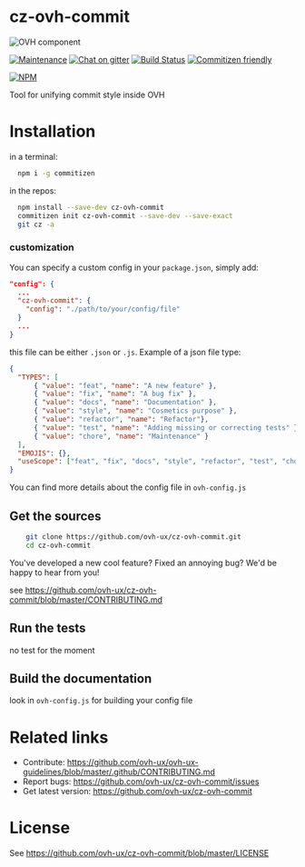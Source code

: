 
# cz-ovh-commit

![OVH component](https://user-images.githubusercontent.com/3379410/27423240-3f944bc4-5731-11e7-87bb-3ff603aff8a7.png)

[![Maintenance](https://img.shields.io/maintenance/yes/2017.svg)]() [![Chat on gitter](https://img.shields.io/gitter/room/ovh/ux.svg)](https://gitter.im/ovh/ux) [![Build Status](https://travis-ci.org/ovh-ux/cz-ovh-commit.svg)](https://travis-ci.org/ovh-ux/cz-ovh-commit) [![Commitizen friendly](https://img.shields.io/badge/commitizen-friendly-brightgreen.svg)](http://commitizen.github.io/cz-cli/)

[![NPM](https://nodei.co/npm/cz-ovh-commit.png?downloads=true&downloadRank=true&stars=true)](https://nodei.co/npm/cz-ovh-commit/)

Tool for unifying commit style inside OVH

# Installation

in a terminal:
```bash
  npm i -g commitizen
```

in the repos:
```bash
  npm install --save-dev cz-ovh-commit
  commitizen init cz-ovh-commit --save-dev --save-exact
  git cz -a
```

### customization

You can specify a custom config in your `package.json`, simply add:
```json
"config": {
  ...
  "cz-ovh-commit": {
    "config": "./path/to/your/config/file"
  }
  ...
}
```

this file can be either `.json` or `.js`.
Example of a json file type:
```json
{
  "TYPES": [
      { "value": "feat", "name": "A new feature" },
      { "value": "fix", "name": "A bug fix" },
      { "value": "docs", "name": "Documentation" },
      { "value": "style", "name": "Cosmetics purpose" },
      { "value": "refactor", "name": "Refactor"},
      { "value": "test", "name": "Adding missing or correcting tests" },
      { "value": "chore", "name": "Maintenance" }
  ],
  "EMOJIS": {},
  "useScope": ["feat", "fix", "docs", "style", "refactor", "test", "chore"]
}
```
You can find more details about the config file in `ovh-config.js`

## Get the sources

```bash
    git clone https://github.com/ovh-ux/cz-ovh-commit.git
    cd cz-ovh-commit
```

You've developed a new cool feature? Fixed an annoying bug? We'd be happy
to hear from you!

see https://github.com/ovh-ux/cz-ovh-commit/blob/master/CONTRIBUTING.md

## Run the tests

no test for the moment

## Build the documentation

look in `ovh-config.js` for building your config file

# Related links

 * Contribute: https://github.com/ovh-ux/ovh-ux-guidelines/blob/master/.github/CONTRIBUTING.md
 * Report bugs: https://github.com/ovh-ux/cz-ovh-commit/issues
 * Get latest version: https://github.com/ovh-ux/cz-ovh-commit

# License

See https://github.com/ovh-ux/cz-ovh-commit/blob/master/LICENSE
